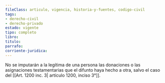 ```yaml
---
fileClass: articulo, vigencia, historia-y-fuentes, codigo-civil
tags:
- derecho-civil
- derecho-privado
estado: vigente
tipo: completo
libro:
titulo:
parrafo:
corriente-juridica:
---
```

No se imputarán a la legítima de una persona las donaciones o las asignaciones testamentarias que el difunto haya hecho a otra, salvo el caso del [[Art. 1200 inc. 3| artículo 1200, inciso 3°]].